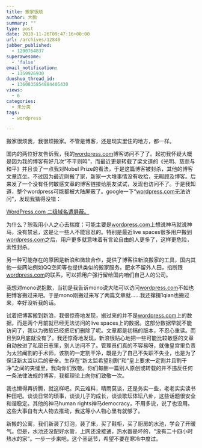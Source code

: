 ```yaml
---
title: 搬家很烦
author: 大鹏
summary: ""
type: post
date: 2010-11-26T09:47:16+00:00
url: /archives/12840
jabber_published:
  - 1290764837
superawesome:
  - 'false'
email_notification:
  - 1359926930
duoshuo_thread_id:
  - 1360835854884405430
views:
  - 6
categories:
  - 未分类
tags:
  - wordpress

---
```

搬家很烦我，我很烦搬家。不管是博客，还是现实里住的地方，都一样。
  
国内的两位好友告诉我，我的[wordpress.com][1]博客访问不了了。起初我怀疑大概是因为我的博客有好几次“不平则鸣”，而最近更是转载了梁文道的《光明、慈悲与和平》并且谈了一点我对Nobel Prize的看法，于是这篇博客被封杀，其他的博客文章连坐。不过因为最近刚搬了家，新家一大堆事情没有收拾，无暇顾及博客。后来发了一个没有任何敏感文章的博客链接给朋友试试，发现也访问不了。于是我知道，整个wordpress可能都被大陆屏蔽了。google一下“[wordpress.com][1]无法访问”，发现我猜得没错：
  
[WordPress.com 二级域名遭屏蔽。][2]
  
为什么？恕我用小人之心去揣度：可能主要是[wordpress.com][1]上想说神马就说神马，没有禁忌，这是让一些人不能容忍的。特别是最近live spaces很多用户搬到[wordpress.com][1]之后，用户更多就意味着有言论自由的人更多了，这样更危险，索性封杀。
  
另一种可能存在的原因是新浪和微软合作，提供了博客往新浪搬家的工具，国内其他一些网站例如QQ空间等也提供类似的搬家服务。肥水不留外人田，掐断跟[wordpress.com][1]的联系，可以把用户强行留给国内咱们自己人的公司。
  
我想对mono说抱歉，当初是我告诉mono说大陆可以访问[wordpress.com][1]不如也把博客搬过来吧。于是mono刚搬过来写了两篇文章就……我还撺掇1qian也搬过来，幸好没听我的话。
  
试着把博客搬到新浪，我很惊奇地发现，搬过来的并不是[wordpress.com][1]上的数据，而是两个月前就已经无法访问的live spaces上的数据。这部分数据早就不能访问了，我以为微软已经把它们删除了呢。文章都是初稿的版本，不忍心重读。而且到9月底就没有了。我还惊奇地发现，新浪很贴心地把一些可能比较敏感的文章自动放进了私密日志里，别人访问不了。管理员们真的不容易呀，就像皇宫里负责为太监阉割的手术师，该割的一定割干净，既是为了自己不失职不失业，也是为了保证新太监以后的安全。生存在“新太监希望别割”和“皇上要求一定割并且割干净”之间的夹缝里，我向你们致敬。你们每删一篇别人原创或转载的并不违反任何一条法律法规的博客，我都理论上向你们致敬一次。
  
我也懒得再折腾，就这样吧。风云难料，晴雨莫谈，还是务实一些，老老实实读书种田吧。谈谈日常的琐事，谈谈儿子的成长，谈谈歌坛体坛八卦，这些话题很安全和谐稳定。其他的神马human rights神马democracy，不用多说，说了也没用。这些大事自有大人物去推动，我这等小人物心里有就够了。
  
新搬的公寓，我们新装了灯泡，装了床，买了鞋柜，买了厨房的水池，学会了开暖气。但是，水池还没配好水管，上网还没接通，热水器是坏的，“没有二十四小时热水的家”。一步一步来吧，这个圣诞节，希望不要在寒冷中度过。

 [1]: http://wordpress.com
 [2]: http://www.8dianpu.com/blog/post/2010-11-10.html
